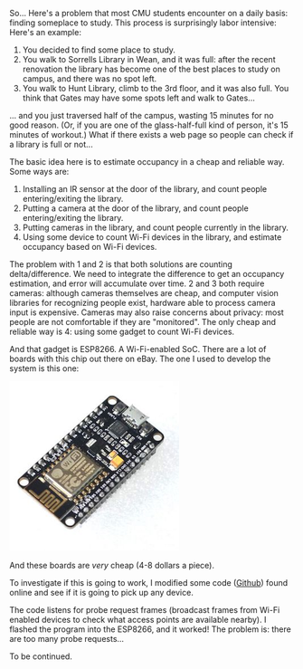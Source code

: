 So... Here's a problem that most CMU students encounter on a daily basis: finding someplace to study. This process is surprisingly labor intensive: Here's an example:

  1. You decided to find some place to study.
  2. You walk to Sorrells Library in Wean, and it was full: after the recent renovation the library has become one of the best places to study on campus, and there was no spot left.
  3. You walk to Hunt Library, climb to the 3rd floor, and it was also full. You think that Gates may have some spots left and walk to Gates...

... and you just traversed half of the campus, wasting 15 minutes for no good reason. (Or, if you are one of the glass-half-full kind of person, it's 15 minutes of workout.) What if there exists a web page so people can check if a library is full or not...

The basic idea here is to estimate occupancy in a cheap and reliable way. Some ways are:

  1. Installing an IR sensor at the door of the library, and count people entering/exiting the library.
  2. Putting a camera at the door of the library, and count people entering/exiting the library.
  3. Putting cameras in the library, and count people currently in the library.
  4. Using some device to count Wi-Fi devices in the library, and estimate occupancy based on Wi-Fi devices.

The problem with 1 and 2 is that both solutions are counting delta/difference. We need to integrate the difference to get an occupancy estimation, and error will accumulate over time. 2 and 3 both require cameras: although cameras themselves are cheap, and computer vision libraries for recognizing people exist, hardware able to process camera input is expensive. Cameras may also raise concerns about privacy: most people are not comfortable if they are "monitored". The only cheap and reliable way is 4: using some gadget to count Wi-Fi devices.

And that gadget is ESP8266. A Wi-Fi-enabled SoC. There are a lot of boards with this chip out there on eBay. The one I used to develop the system is this one:

![esp8266](esp8266.jpg)

And these boards are _very_ cheap (4-8 dollars a piece).

To investigate if this is going to work, I modified some code ([Github](https://github.com/kalanda/esp8266-sniffer)) found online and see if it is going to pick up any device. 

The code listens for probe request frames (broadcast frames from Wi-Fi enabled devices to check what access points are available nearby). I flashed the program into the ESP8266, and it worked! The problem is: there are too many probe requests...

To be continued.
